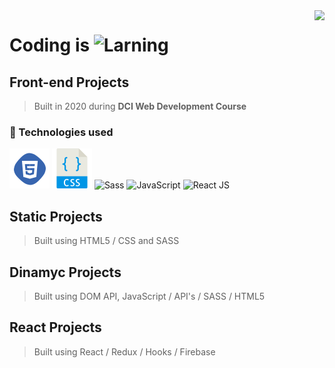 <img src="https://i.imgur.com/8MlmDto.png" align="right" />

# Coding is ![Larning](https://cdn.rawgit.com/sindresorhus/awesome/d7305f38d29fed78fa85652e3a63e154dd8e8829/media/badge.svg)

## Front-end Projects 
> Built in 2020 during **DCI Web Development Course**

### 🚀 Technologies used
![html](./img/html.png)
![css](./img/css.png)
![Sass](https://user-images.githubusercontent.com/47280551/71610255-1829a200-2b6e-11ea-851c-8a7e48ac2eed.png)
![JavaScript](https://williamavasquez.herokuapp.com/img/js.png)
![React JS](https://user-images.githubusercontent.com/47280551/71610254-17910b80-2b6e-11ea-9997-eef4b39fd673.png)

## Static Projects
> Built using HTML5 / CSS and SASS

## Dinamyc Projects
> Built using DOM API, JavaScript / API's / SASS / HTML5

## React Projects
> Built using React / Redux / Hooks / Firebase